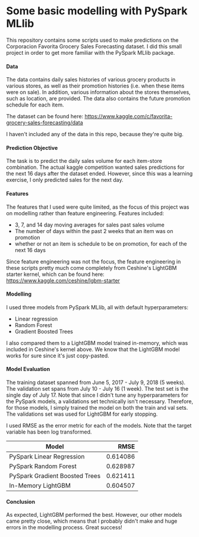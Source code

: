# Some basic modelling with PySpark MLlib


This repository contains some scripts used to make predictions on the Corporacion Favorita Grocery Sales Forecasting dataset. I did this small project in order to get more familiar with the PySpark MLlib package.

#### Data
The data contains daily sales histories of various grocery products in various stores, as well as their promotion histories (i.e. when these items were on sale). In addition, various information about the stores themselves, such as location, are provided. The data also contains the future promotion schedule for each item.

The dataset can be found here: https://www.kaggle.com/c/favorita-grocery-sales-forecasting/data

I haven't included any of the data in this repo, because they're quite big.

#### Prediction Objective
The task is to predict the daily sales volume for each item-store combination. The actual kaggle competition wanted sales predictions for the next 16 days after the dataset ended. However, since this was a learning exercise, I only predicted sales for the next day.  

#### Features
The features that I used were quite limited, as the focus of this project was on modelling rather than feature engineering. Features included:
* 3, 7, and 14 day moving averages for sales past sales volume
* The number of days within the past 2 weeks that an item was on promotion
* whether or not an item is schedule to be on promotion, for each of the next 16 days

Since feature engineering was not the focus, the feature engineering in these scripts pretty much come completely from Ceshine's LightGBM starter kernel, which can be found here:
https://www.kaggle.com/ceshine/lgbm-starter

#### Modelling
I used three models from PySpark MLlib, all with default hyperparameters:
* Linear regression
* Random Forest
* Gradient Boosted Trees

I also compared them to a LightGBM model trained in-memory, which was included in Ceshine's kernel above. We know that the LightGBM model works for sure since it's just copy-pasted.

#### Model Evaluation
The training dataset spanned from June 5, 2017 - July 9, 2018 (5 weeks). The validation set spans from July 10 - July 16 (1 week). The test set is the single day of July 17. Note that since I didn't tune any hyperparameters for the PySpark models, a validations set technically isn't necessary. Therefore, for those models, I simply trained the model on both the train and val sets. The validations set was used for LightGBM for early stopping.

I used RMSE as the error metric for each of the models. Note that the target variable has been log transformed.

Model                           | RMSE                  |
------------------------------- |  -------------------: |
PySpark Linear Regression       | 0.614086              |
PySpark Random Forest           | 0.628987              |
PySpark Gradient Boosted Trees  | 0.621411              |
In-Memory LightGBM              | 0.604507              |

#### Conclusion
As expected, LightGBM performed the best. However, our other models came pretty close, which means that I probably didn't make and huge errors in the modelling process. Great success!
